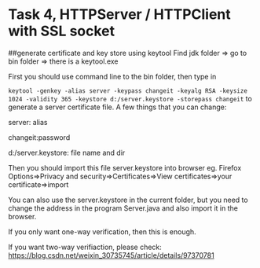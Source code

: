 # Task 4, HTTPServer / HTTPClient with SSL socket

##generate certificate and key store using keytool
Find jdk folder => go to bin folder => there is a keytool.exe

First you should use command line to the bin folder, then type in

`
keytool -genkey -alias server -keypass changeit -keyalg RSA -keysize 1024 -validity 365 -keystore d:/server.keystore -storepass changeit
`
to generate a server certificate file.
A few things that you can change:

server: alias

changeit:password

d:/server.keystore: file name and dir

Then you should import this file server.keystore into browser eg. Firefox Options=>Privacy and security=>Certificates=>View certificates=>your certificate=>import 

You can also use the server.keystore in the current folder, but you need to change the address in the program Server.java and also import it in the browser.

If you only want one-way verification, then this is enough.

If you want two-way verifiaction, please check: https://blog.csdn.net/weixin_30735745/article/details/97370781